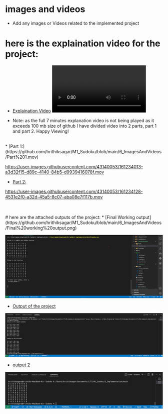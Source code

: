 # images and videos

* Add any images or Videos related to the implemented project
# here is the explaination video for the project:
* [Explaination Video](https://github.com/hrithiksagar/M1_Sudoku/blob/main/6_ImagesAndVideos/Explaination%20Video.mov)
![video](https://github.com/hrithiksagar/M1_Sudoku/blob/main/6_ImagesAndVideos/Explaination%20Video.mov)
- Note: as the full 7 minutes explanation video is not being played as it exceeds 100 mb size of github I have divided video into 2 parts, part 1 and part 2. Happy Viewing!
<br>
* [Part 1:](https://github.com/hrithiksagar/M1_Sudoku/blob/main/6_ImagesAndVideos/Part%201.mov)

https://user-images.githubusercontent.com/43140053/161234013-a3d32f15-d89c-4140-84b5-d9939416078f.mov

* [Part 2:](https://github.com/hrithiksagar/M1_Sudoku/blob/main/6_ImagesAndVideos/Part%202.mov)


https://user-images.githubusercontent.com/43140053/161234128-4531e2f0-a32d-45a5-8c07-aba08e7f117b.mov


<br>
<br>
# here are the attached outputs of the project:
* [Final Working output](https://github.com/hrithiksagar/M1_Sudoku/blob/main/6_ImagesAndVideos/Final%20working%20output.png)

![Final Working output](https://github.com/hrithiksagar/M1_Sudoku/blob/main/6_ImagesAndVideos/Final%20working%20output.png)


* [Output of the project](https://github.com/hrithiksagar/M1_Sudoku/blob/main/6_ImagesAndVideos/Output%20of%20the%20project.png)

![output](https://github.com/hrithiksagar/M1_Sudoku/blob/main/6_ImagesAndVideos/Output%20of%20the%20project.png)

* [output 2](https://github.com/hrithiksagar/M1_Sudoku/blob/main/6_ImagesAndVideos/Output%202.png)

![Final Working output](https://github.com/hrithiksagar/M1_Sudoku/blob/main/6_ImagesAndVideos/Output%202.png)
